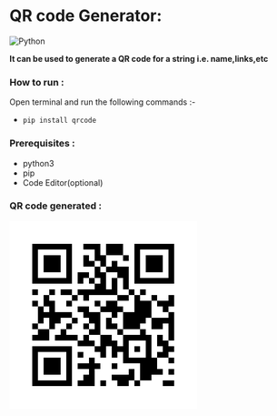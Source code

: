 # QR code Generator: 

![Python](https://img.shields.io/badge/Python-FFD43B?style=for-the-badge&logo=python&logoColor=darkgreen)

**It can be used to generate a QR code for a string i.e. name,links,etc**

### How to run :
Open terminal and run the following commands :-
- `pip install qrcode`

### Prerequisites :
- python3
- pip
- Code Editor(optional) 

### QR code generated : 
![QR code generated](QR.png)